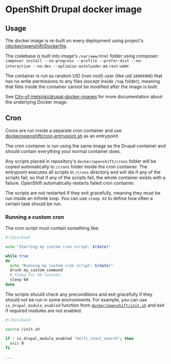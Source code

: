 # OpenShift Drupal docker image

## Usage

The docker image is re-built on every deployment using project's [/docker/openshift/Dockerfile](/docker/openshift/Dockerfile).

The codebase is built into image's `/var/www/html` folder using composer: `composer install --no-progress --profile --prefer-dist --no-interaction --no-dev --optimize-autoloader` as `root` user.

The container is run as random UID (non-root) user (like uid `10009900`) that has no write permissions to any files (except inside `/tmp` folder), meaning that files inside the container cannot be modified after the image is built.

See [City-of-Helsinki/drupal-docker-images](https://github.com/City-of-Helsinki/drupal-docker-images#openshift-drupal-docker-image) for more documentation about the underlying Docker image.

## Cron

Crons are run inside a separate cron container and use [docker/openshift/cron-entrypoint.sh](/docker/openshift/cron-entrypoint.sh) as an entrypoint.

The cron container is run using the same image as the Drupal container and should contain everything your normal container does.

Any scripts placed in repository's `docker/openshift/crons` folder will be copied automatically to `/crons` folder inside the cron container. The entrypoint executes all scripts in `/crons` directory and will die if any of the scripts fail, so that if any of the scripts fail, the whole container exists with a failure. OpenShift automatically restarts failed cron container.

The scripts are not restarted if they exit gracefully, meaning they must be run inside an infinite loop. You can use `sleep XX` to define how often a certain task should be run.

### Running a custom cron

The cron script must contain something like:

```bash
#!/bin/bash

echo "Starting my custom cron script: $(date)"

while true
do
  echo "Running my custom cron script: $(date)"
  drush my_custom_command
  # Sleep for 60 seconds.
  sleep 60
done
```

The scripts should check any preconditions and exit gracefully if they should not be run in some environments. For example, you can use `is_drupal_module_enabled` function from [`docker/openshift/init.sh`](/docker/openshift/init.sh) and exit if required modules are not enabled.

```bash
#!/bin/bash

source /init.sh

if ! is_drupal_module_enabled "helfi_react_search"; then
  exit 0
fi

...
```
